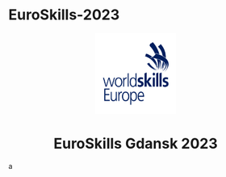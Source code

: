 # EuroSkills-2023

<p align="center">
  <a href="www.google.com">
    <img src="./img/Logo_WS_Europe_DarkBlue.png" alt="EuroSkills Gdansk 2023" width="160" height="160">
  </a>
  <h1 align="center">EuroSkills Gdansk 2023</h1>
</p>a